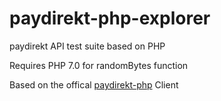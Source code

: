 # paydirekt-php-explorer

paydirekt API test suite based on PHP

Requires PHP 7.0 for randomBytes function

Based on the offical [paydirekt-php](https://github.com/paydirekt/paydirekt-php) Client
